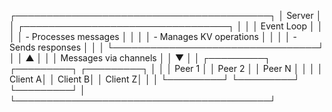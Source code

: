 ┌─────────────────────────────────────────┐
│               Server                    │
│  ┌─────────────────────────────────┐    │
│  │         Event Loop              │    │
│  │   - Processes messages          │    │
│  │   - Manages KV operations       │    │
│  │   - Sends responses             │    │
│  └─────────────────────────────────┘    │
│              ▲                          │
│              │ Messages via channels    │
│              ▼                          │
│  ┌─────────┐ ┌─────────┐ ┌─────────┐    │
│  │ Peer 1  │ │ Peer 2  │ │ Peer N  │    │
│  │ Client A│ │ Client B│ │ Client Z│    │
│  └─────────┘ └─────────┘ └─────────┘    │
└─────────────────────────────────────────┘

